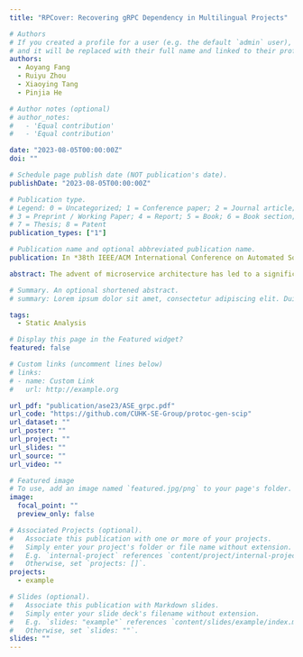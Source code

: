 ```yaml
---
title: "RPCover: Recovering gRPC Dependency in Multilingual Projects"

# Authors
# If you created a profile for a user (e.g. the default `admin` user), write the username (folder name) here
# and it will be replaced with their full name and linked to their profile.
authors:
  - Aoyang Fang
  - Ruiyu Zhou
  - Xiaoying Tang
  - Pinjia He

# Author notes (optional)
# author_notes:
#   - 'Equal contribution'
#   - 'Equal contribution'

date: "2023-08-05T00:00:00Z"
doi: ""

# Schedule page publish date (NOT publication's date).
publishDate: "2023-08-05T00:00:00Z"

# Publication type.
# Legend: 0 = Uncategorized; 1 = Conference paper; 2 = Journal article;
# 3 = Preprint / Working Paper; 4 = Report; 5 = Book; 6 = Book section;
# 7 = Thesis; 8 = Patent
publication_types: ["1"]

# Publication name and optional abbreviated publication name.
publication: In *38th IEEE/ACM International Conference on Automated Software Engineering* (ASE Industry Challenge Track, Distinguished Papaer Award)

abstract: The advent of microservice architecture has led to a significant shift in the development of service-oriented software. In particular, the use of Remote Procedure Call (RPC), a mode of Inter-Process Communication (IPC) prevalent in microservices, has noticeably increased. To figure out the rela- tionships between services and obtain a high-level understanding of service-oriented software, a line of recent work focuses on the dynamic construction of service call graphs, which relies on the preliminary deployment of services and only captures the calling relationships within a specific time frame. Meanwhile, static methods avoid the need for pre-deployment and often provide a more stable and complete graph compared to dynamic techniques. However, research and practical applications of static call graph construction remain relatively unexplored.This paper introduces RPCover, a novel gRPC dependency recovery framework that facilitates the interconnection of ser- vices across various programming languages using their static gRPC calls. In addition, due to the lack of a multilingual microservice benchmark that uses gRPC, we build the first multilingual benchmark RPCoverBench that contains complex gRPC call relations. RPCover has been evaluated on a single language benchmark (DeathStarBench) and our multilingual benchmark (RPCoverBench). The results show that RPCover effectively recovers 99.33% of the use cases of gRPC calls with less than 200% of the overhead compared with a single-language semantic dependency analyzer.

# Summary. An optional shortened abstract.
# summary: Lorem ipsum dolor sit amet, consectetur adipiscing elit. Duis posuere tellus ac convallis placerat. Proin tincidunt magna sed ex sollicitudin condimentum.

tags:
  - Static Analysis

# Display this page in the Featured widget?
featured: false

# Custom links (uncomment lines below)
# links:
# - name: Custom Link
#   url: http://example.org

url_pdf: "publication/ase23/ASE_grpc.pdf"
url_code: "https://github.com/CUHK-SE-Group/protoc-gen-scip"
url_dataset: ""
url_poster: ""
url_project: ""
url_slides: ""
url_source: ""
url_video: ""

# Featured image
# To use, add an image named `featured.jpg/png` to your page's folder.
image:
  focal_point: ""
  preview_only: false

# Associated Projects (optional).
#   Associate this publication with one or more of your projects.
#   Simply enter your project's folder or file name without extension.
#   E.g. `internal-project` references `content/project/internal-project/index.md`.
#   Otherwise, set `projects: []`.
projects:
  - example

# Slides (optional).
#   Associate this publication with Markdown slides.
#   Simply enter your slide deck's filename without extension.
#   E.g. `slides: "example"` references `content/slides/example/index.md`.
#   Otherwise, set `slides: ""`.
slides: ""
---
```


<!-- {{% callout note %}}
Click the _Cite_ button above to demo the feature to enable visitors to import publication metadata into their reference management software.
{{% /callout %}}

{{% callout note %}}
Create your slides in Markdown - click the _Slides_ button to check out the example.
{{% /callout %}} -->

<!-- Supplementary notes can be added here, including [code, math, and images](https://wowchemy.com/docs/writing-markdown-latex/). -->
